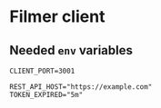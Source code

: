 # Filmer client

## Needed `env` variables

```dotenv
CLIENT_PORT=3001

REST_API_HOST="https://example.com"
TOKEN_EXPIRED="5m"
```
